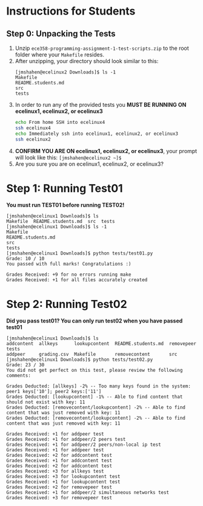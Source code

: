Instructions for Students
=========================

## Step 0: Unpacking the Tests
1. Unzip `ece358-programming-assignment-1-test-scripts.zip` to the root folder where your `Makefile` resides.
1. After unzipping, your directory should look similar to this:
    ~~~~
    [jmshahen@ecelinux2 Downloads]$ ls -1
    Makefile
    README.students.md
    src
    tests
    ~~~~
1. In order to run any of the provided tests you **MUST BE RUNNING ON ecelinux1, ecelinux2, or ecelinux3**
    ~~~~bash
    echo From home SSH into ecelinux4
    ssh ecelinux4
    echo Immediately ssh into ecelinux1, ecelinux2, or ecelinux3
    ssh ecelinux2
    ~~~~
1. **CONFIRM YOU ARE ON ecelinux1, ecelinux2, or ecelinux3**, your prompt will look like this: `[jmshahen@ecelinux2 ~]$ `
1. Are you sure you are on ecelinux1, ecelinux2, or ecelinux3?


# Step 1: Running Test01
**You must run TEST01 before running TEST02!**

~~~~
[jmshahen@ecelinux1 Downloads]$ ls
Makefile  README.students.md  src  tests
[jmshahen@ecelinux1 Downloads]$ ls -1
Makefile
README.students.md
src
tests
[jmshahen@ecelinux1 Downloads]$ python tests/test01.py
Grade: 10 / 10
You passed with full marks! Congratulations :)

Grades Received: +9 for no errors running make
Grades Received: +1 for all files accurately created
~~~~

# Step 2: Running Test02
**Did you pass test01? You can only run test02 when you have passed test01**

~~~~
[jmshahen@ecelinux1 Downloads]$ ls
addcontent  allkeys      lookupcontent  README.students.md  removepeer  tests
addpeer     grading.csv  Makefile       removecontent       src
[jmshahen@ecelinux1 Downloads]$ python tests/test02.py
Grade: 23 / 30
You did not get perfect on this test, please review the following comments:

Grades Deducted: [allkeys] -2% -- Too many keys found in the system: peer1 keys['10']; peer2 keys:['11']
Grades Deducted: [lookupcontent] -1% -- Able to find content that should not exist with key: 11
Grades Deducted: [removecontent/lookupcontent] -2% -- Able to find content that was just removed with key: 11
Grades Deducted: [removecontent/lookupcontent] -2% -- Able to find content that was just removed with key: 11

Grades Received: +1 for addpeer test
Grades Received: +1 for addpeer/2 peers test
Grades Received: +1 for addpeer/2 peers/non-local ip test
Grades Received: +1 for addpeer test
Grades Received: +2 for addcontent test
Grades Received: +1 for addcontent test
Grades Received: +2 for addcontent test
Grades Received: +3 for allkeys test
Grades Received: +3 for lookupcontent test
Grades Received: +1 for lookupcontent test
Grades Received: +2 for removepeer test
Grades Received: +1 for addpeer/2 simultaneous networks test
Grades Received: +3 for removepeer test
~~~~